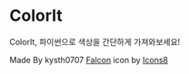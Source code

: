 # ColorIt
ColorIt, 파이썬으로 색상을 간단하게 가져와보세요!

Made By kysth0707
<a target="_blank" href="https://icons8.com/icon/19004/falcon">Falcon</a> icon by <a target="_blank" href="https://icons8.com">Icons8</a>
